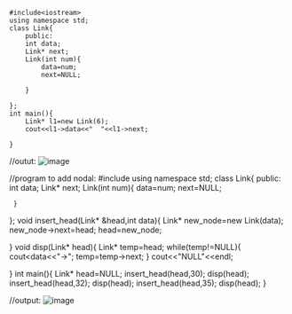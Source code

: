  ~~~// program to check nodal:
 #include<iostream>
 using namespace std;
 class Link{
     public:
     int data;
     Link* next;
     Link(int num){
         data=num;
         next=NULL;
     
     }
     
 };
 int main(){
     Link* l1=new Link(6);
     cout<<l1->data<<"  "<<l1->next;
     
 }
~~~
//outut:
![image](https://github.com/user-attachments/assets/be363950-4122-4b25-8ed7-115eb590ebb4)

//program to add nodal:
 #include<iostream>
 using namespace std;
 class Link{
     public:
     int data;
     Link* next;
     Link(int num){
         data=num;
         next=NULL;
         
     }
 };
 void insert_head(Link* &head,int data){
     Link* new_node=new Link(data);
     new_node->next=head;
     head=new_node;
     
 }
 void disp(Link* head){
     Link* temp=head;
     while(temp!=NULL){
         cout<<temp->data<<"->";
         temp=temp->next;
     }
     cout<<"NULL"<<endl;
     
 }
 int main(){
     Link* head=NULL;
     insert_head(head,30);
     disp(head);
     insert_head(head,32);
     disp(head);
     insert_head(head,35);
     disp(head);
 }

 //output:
 ![image](https://github.com/user-attachments/assets/56b620f3-2b82-43ca-a922-3cc55c0055d0)

